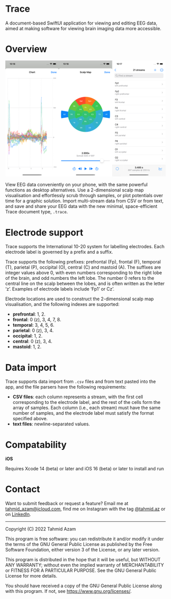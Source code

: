 # Trace

A document-based SwiftUI application for viewing and editing EEG data, aimed at making software for viewing brain imaging data more accessible.

# Overview

![Trace Preview](/Media/Preview.png)

View EEG data conveniently on your phone, with the same powerful functions as desktop alternatives. Use a 2-dimensional scalp map visualisation and effortlessly scrub through samples, or plot potentials over time for a graphic solution. Import multi-stream data from CSV or from text, and save and share your EEG data with the new minimal, space-efficient Trace document type, `.trace`.

# Electrode support

Trace supports the International 10-20 system for labelling electrodes. Each electrode label is governed by a prefix and a suffix. 

Trace supports the following prefixes: prefrontal (Fp), frontal (F), temporal (T), parietal (P), occipital (O), central (C) and mastoid (A). The suffixes are integer values above 0, with even numbers corresponding to the right lobe of the brain, and odd numbers the left lobe. The number 0 refers to the central line on the scalp between the lobes, and is often written as the letter ‘z’. Examples of electrode labels include ‘Fp1’ or Cz’.

Electrode locations are used to construct the 2-dimensional scalp map visualisation, and the following indexes are supported:

- **prefrontal**: 1, 2.
- **frontal**: 0 (z), 3, 4, 7, 8.
- **temporal**: 3, 4, 5, 6.
- **parietal**: 0 (z), 3, 4.
- **occipital**: 1, 2.
- **central**: 0 (z), 3, 4.
- **mastoid**: 1, 2.

# Data import

Trace supports data import from `.csv` files and from text pasted into the app, and the file parsers have the following requirements:

- **CSV files**: each column represents a stream, with the first cell corresponding to the electrode label, and the rest of the cells form the array of samples. Each column (i.e., each stream) must have the same number of samples, and the electrode label must satisfy the format specified above.
- **text files**: newline-separated values.

# Compatability

**iOS**

Requires Xcode 14 (beta) or later and iOS 16 (beta) or later to install and run

# Contact

Want to submit feedback or request a feature? Email me at tahmid_azam@icloud.com, find me on Instagram with the tag [@tahmid.az](https://www.instagram.com/tahmid.az/) or on [LinkedIn](https://www.linkedin.com/in/tahmid-azam-90817818b/).

---

Copyright (C) 2022  Tahmid Azam

This program is free software: you can redistribute it and/or modify it under the terms of the GNU General Public License as published by the Free Software Foundation, either version 3 of the License, or any later version.

This program is distributed in the hope that it will be useful, but WITHOUT ANY WARRANTY; without even the implied warranty of MERCHANTABILITY or FITNESS FOR A PARTICULAR PURPOSE.  See the GNU General Public License for more details.

You should have received a copy of the GNU General Public License along with this program.  If not, see <https://www.gnu.org/licenses/>.

